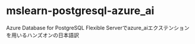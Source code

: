 # mslearn-postgresql-azure_ai
Azure Database for PostgreSQL Flexible Serverでazure_aiエクステンションを用いるハンズオンの日本語訳

